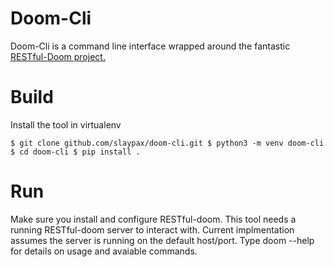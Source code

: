 # Doom-Cli #

Doom-Cli is a command line interface wrapped around the fantastic [RESTful-Doom project.](https://github.com/jeff-1amstudios/restful-doom)

# Build #

Install the tool in virtualenv

`
 $ git clone github.com/slaypax/doom-cli.git
 $ python3 -m venv doom-cli
 $ cd doom-cli
 $ pip install .
`
# Run #

Make sure you install and configure RESTful-doom. This tool needs a running RESTful-doom server to interact with. Current implmentation assumes the server is running on the default host/port. Type doom --help for details on usage and avaiable commands. 
